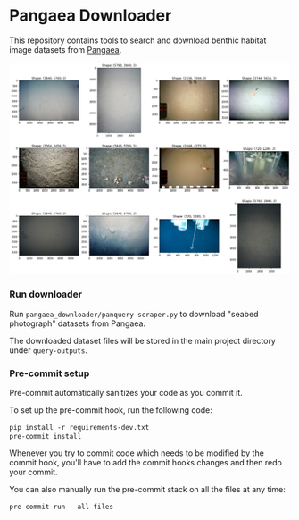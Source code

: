 # Pangaea Downloader

This repository contains tools to search and download benthic habitat image datasets from [Pangaea](https://www.pangaea.de/).

![Sample Images](notebooks\sample_images.png)

### Run downloader
Run `pangaea_downloader/panquery-scraper.py` to download "seabed photograph" datasets from Pangaea.

The downloaded dataset files will be stored in the main project directory under `query-outputs`.


### Pre-commit setup

Pre-commit automatically sanitizes your code as you commit it.

To set up the pre-commit hook, run the following code:

```
pip install -r requirements-dev.txt
pre-commit install
```

Whenever you try to commit code which needs to be modified by the commit hook, you'll have to add the commit hooks changes and then redo your commit.

You can also manually run the pre-commit stack on all the files at any time:

```
pre-commit run --all-files
```

